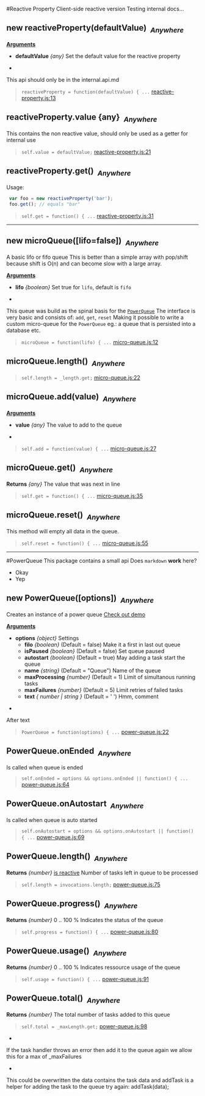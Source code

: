 #Reactive Property
Client-side reactive version
Testing internal docs...

## <a name="reactiveProperty"></a>new reactiveProperty(defaultValue)&nbsp;&nbsp;<sub><i>Anywhere</i></sub> ##

<u><b>Arguments</b></u>

* __defaultValue__ *{any}*
  Set the default value for the reactive property

-
This api should only be in the internal.api.md

> ```reactiveProperty = function(defaultValue) { ...``` [reactive-property.js:13](reactive-property.js#L13)

## <a name="reactiveProperty.value"></a>reactiveProperty.value {any}&nbsp;&nbsp;<sub><i>Anywhere</i></sub> ##
This contains the non reactive value, should only be used as a getter for
internal use

> ```self.value = defaultValue;``` [reactive-property.js:21](reactive-property.js#L21)

## <a name="reactiveProperty.get"></a>reactiveProperty.get()&nbsp;&nbsp;<sub><i>Anywhere</i></sub> ##
Usage:
```js
 var foo = new reactiveProperty('bar');
 foo.get(); // equals "bar"
```

> ```self.get = function() { ...``` [reactive-property.js:31](reactive-property.js#L31)


---

## <a name="microQueue"></a>new microQueue([lifo=false])&nbsp;&nbsp;<sub><i>Anywhere</i></sub> ##
A basic lifo or fifo queue
This is better than a simple array with pop/shift because shift is O(n)
and can become slow with a large array.

<u><b>Arguments</b></u>

* __lifo__ *{boolean}*
  Set true for `lifo`, default is `fifo`

-
This queue was build as the spinal basis for the [`PowerQueue`](#PowerQueue)
The interface is very basic and consists of:
`add`, `get`, `reset` Making it possible to write a custom micro-queue for
the `PowerQueue` eg.: a queue that is persisted into a database etc.

> ```microQueue = function(lifo) { ...``` [micro-queue.js:12](micro-queue.js#L12)

## <a name="microQueue.length"></a>microQueue.length()&nbsp;&nbsp;<sub><i>Anywhere</i></sub> ##

> ```self.length = _length.get;``` [micro-queue.js:22](micro-queue.js#L22)

## <a name="microQueue.add"></a>microQueue.add(value)&nbsp;&nbsp;<sub><i>Anywhere</i></sub> ##

<u><b>Arguments</b></u>

* __value__ *{any}*
  The value to add to the queue

-

> ```self.add = function(value) { ...``` [micro-queue.js:27](micro-queue.js#L27)

## <a name="microQueue.get"></a>microQueue.get()&nbsp;&nbsp;<sub><i>Anywhere</i></sub> ##

__Returns__  *{any}*
The value that was next in line

> ```self.get = function() { ...``` [micro-queue.js:35](micro-queue.js#L35)

## <a name="microQueue.reset"></a>microQueue.reset()&nbsp;&nbsp;<sub><i>Anywhere</i></sub> ##
This method will empty all data in the queue.

> ```self.reset = function() { ...``` [micro-queue.js:55](micro-queue.js#L55)


---
#PowerQueue
This package contains a small api
Does `markdown` __work__ here?
* Okay
* Yep

## <a name="PowerQueue"></a>new PowerQueue([options])&nbsp;&nbsp;<sub><i>Anywhere</i></sub> ##
Creates an instance of a power queue 
[Check out demo](http://power-queue-test.meteor.com/)

<u><b>Arguments</b></u>

* __options__ *{object}*
  Settings
    - __filo__ *{boolean}*    (Default = false)
Make it a first in last out queue
    - __isPaused__ *{boolean}*    (Default = false)
Set queue paused
    - __autostart__ *{boolean}*    (Default = true)
May adding a task start the queue
    - __name__ *{string}*    (Default = "Queue")
Name of the queue
    - __maxProcessing__ *{number}*    (Default = 1)
Limit of simultanous running tasks
    - __maxFailures__ *{number}*    (Default = 5)
Limit retries of failed tasks
    - __text__ *{ number | string }*    (Default = ' ')
Hmm, comment

-
After text

> ```PowerQueue = function(options) { ...``` [power-queue.js:22](power-queue.js#L22)

## <a name="PowerQueue.onEnded"></a>PowerQueue.onEnded&nbsp;&nbsp;<sub><i>Anywhere</i></sub> ##
Is called when queue is ended

> ```self.onEnded = options && options.onEnded || function() { ...``` [power-queue.js:64](power-queue.js#L64)

## <a name="PowerQueue.onAutostart"></a>PowerQueue.onAutostart&nbsp;&nbsp;<sub><i>Anywhere</i></sub> ##
Is called when queue is auto started

> ```self.onAutostart = options && options.onAutostart || function() { ...``` [power-queue.js:69](power-queue.js#L69)

## <a name="PowerQueue.length"></a>PowerQueue.length()&nbsp;&nbsp;<sub><i>Anywhere</i></sub> ##

__Returns__  *{number}*  <u>is reactive</u>
Number of tasks left in queue to be processed

> ```self.length = invocations.length;``` [power-queue.js:75](power-queue.js#L75)

## <a name="PowerQueue.progress"></a>PowerQueue.progress()&nbsp;&nbsp;<sub><i>Anywhere</i></sub> ##

__Returns__  *{number}*
0 .. 100 % Indicates the status of the queue

> ```self.progress = function() { ...``` [power-queue.js:80](power-queue.js#L80)

## <a name="PowerQueue.usage"></a>PowerQueue.usage()&nbsp;&nbsp;<sub><i>Anywhere</i></sub> ##

__Returns__  *{number}*
0 .. 100 % Indicates ressource usage of the queue

> ```self.usage = function() { ...``` [power-queue.js:91](power-queue.js#L91)

## <a name="PowerQueue.total"></a>PowerQueue.total()&nbsp;&nbsp;<sub><i>Anywhere</i></sub> ##

__Returns__  *{number}*
The total number of tasks added to this queue

> ```self.total = _maxLength.get;``` [power-queue.js:98](power-queue.js#L98)

-
If the task handler throws an error then add it to the queue again
we allow this for a max of _maxFailures

-
This could be overwritten the data contains the task data and addTask
is a helper for adding the task to the queue
try again: addTask(data);
